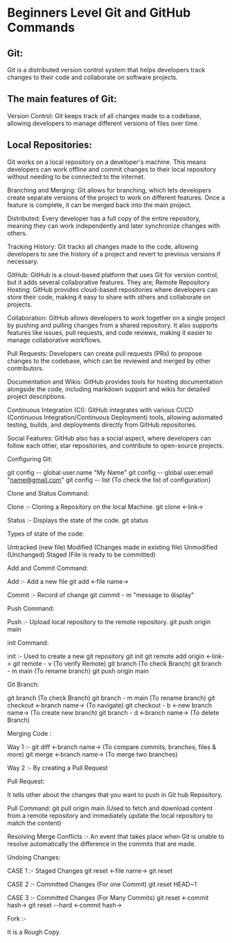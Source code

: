 # Beginners Level Git and GitHub Commands 

## Git: 
  Git is a distributed version control system that helps developers track changes to their code and collaborate on software projects.

## The main features of Git:
   Version Control: Git keeps track of all changes made to a codebase, allowing developers to manage different versions of files over time.

## Local Repositories: 
   Git works on a local repository on a developer's machine. This means developers can work offline and commit changes to their local repository without needing 
   to be connected to the internet.

Branching and Merging: Git allows for branching, which lets developers create separate versions of the project to work on different features. Once a feature is complete, it can be merged back into the main project.

Distributed: Every developer has a full copy of the entire repository, meaning they can work independently and later synchronize changes with others.

Tracking History: Git tracks all changes made to the code, allowing developers to see the history of a project and revert to previous versions if necessary.

GitHub:
GitHub is a cloud-based platform that uses Git for version control, but it adds several collaborative features. They are;
Remote Repository Hosting: GitHub provides cloud-based repositories where developers can store their code, making it easy to share with others and collaborate on projects.

Collaboration: GitHub allows developers to work together on a single project by pushing and pulling changes from a shared repository. It also supports features like issues, pull requests, and code reviews, making it easier to manage collaborative workflows.

Pull Requests: Developers can create pull requests (PRs) to propose changes to the codebase, which can be reviewed and merged by other contributors.

Documentation and Wikis: GitHub provides tools for hosting documentation alongside the code, including markdown support and wikis for detailed project descriptions.

Continuous Integration (CI): GitHub integrates with various CI/CD (Continuous Integration/Continuous Deployment) tools, allowing automated testing, builds, and deployments directly from GitHub repositories.

Social Features: GitHub also has a social aspect, where developers can follow each other, star repositories, and contribute to open-source projects.

Configuring Git:

git config -- global user.name "My Name"
git config -- global user.email "name@gmail.com"
git config -- list {To check the list of configuration}

Clone and Status Command:

Clone :- Cloning a Repository on the local Machine.
git clone <-link->

Status :- Displays the state of the code.
git status

Types of state of the code:

Untracked (new file)
Modified (Changes made in existing file)
Unmodified (Unchanged)
Staged (File is ready to be committed)

Add and Commit Command:

Add :- Add a new file
git add <-file name->

Commit :- Record of change
git commit - m "message to display"

Push Command:

Push :- Upload local repository to the remote repository.
git push origin main

init Command:

init :- Used to create a new git repository
git init
git remote add origin <-link->
git remote - v  (To verify Remote)
git branch  (To check Branch)
git branch - m main (To rename branch)
git push origin main

Git Branch:

git branch (To check Branch)
git branch - m  main  (To rename branch)
git checkout <-branch name->  (To navigate)
git checkout - b <-new branch name->  (To create new branch)
git branch - d <-branch name->  (To delete Branch)

Merging Code :

Way 1 :-
git diff <-branch name->  (To compare commits, branches, files & more) 
git merge <-branch name->  (To merge two branches)

Way 2 :-
By creating a Pull Request

Pull Request:

It tells other about the changes that you want to push in Git hub Repository.

Pull Command:
git pull origin main    (Used to fetch and download content from a remote repository and immediately update the local repository to match the content)

Resolving Merge Conflicts :-
An event that takes place when Git is unable to resolve automatically the difference in the commits that are made.

Undoing Changes:

CASE 1 :- Staged Changes
git reset  <-file name->
git reset

CASE 2 :- Committed Changes (For one Commit)
git reset HEAD~1

CASE 3 :- Committed Changes (For Many Commits)
git reset  <-commit hash->
git reset --hard   <-commit hash->

Fork :-

It is a Rough Copy.






